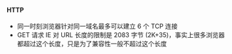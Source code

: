 <!--
 * @Author: Shu Binqi
 * @Date: 2023-02-27 22:42:15
 * @LastEditors: Shu Binqi
 * @LastEditTime: 2023-03-02 09:03:53
 * @Description: 碎碎的知识碎碎念（零碎知识）
 * @Version: 1.0.0
 * @FilePath: \interviewQuestions\Chinese\碎碎念.md
-->

#### HTTP

- 同一时刻浏览器针对同一域名最多可以建立 6 个 TCP 连接
- GET 请求 IE 对 URL 长度的限制是 2083 字节 (2K+35)，事实上很多浏览器都超过这个长度，只是为了兼容性一般不超过这个长度
